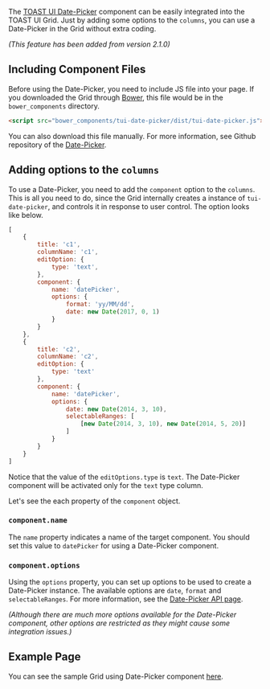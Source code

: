 The [TOAST UI Date-Picker](https://github.com/nhnent/tui.date-picker) component can be easily integrated into the TOAST UI Grid. Just by adding some options to the `columns`, you can use a Date-Picker in the Grid without extra coding.

*(This feature has been added from version 2.1.0)*

## Including Component Files

Before using the Date-Picker, you need to include JS file into your page. If you downloaded the Grid through [Bower](http://bower.io), this file would be in the `bower_components` directory.

```html
<script src="bower_components/tui-date-picker/dist/tui-date-picker.js"></script>
```

You can also download this file manually. For more information, see
Github repository of the [Date-Picker](https://github.com/nhnent/tui.component.date-picker).

## Adding options to the `columns `

To use a Date-Picker, you need to add the `component` option to the `columns`. This is all you need to do, since the Grid internally creates a instance of `tui-date-picker`, and controls it in response to user control. The option looks like below.

```javascript
[
    {
        title: 'c1',
        columnName: 'c1',
        editOption: {
            type: 'text',
        },
        component: {
            name: 'datePicker',
            options: {
                format: 'yy/MM/dd',
                date: new Date(2017, 0, 1)
            }
        }
    },
    {
        title: 'c2',
        columnName: 'c2',
        editOption: {
            type: 'text'
        },
        component: {
            name: 'datePicker',
            options: {
                date: new Date(2014, 3, 10),
                selectableRanges: [
                    [new Date(2014, 3, 10), new Date(2014, 5, 20)]
                ]
            }
        }
    }
]
```

Notice that the value of the `editOptions.type` is `text`. The Date-Picker component will be activated only for the `text` type column.

Let's see the each property of the `component` object.

### `component.name`

The `name` property indicates a name of the target component. You should set this value to `datePicker` for using a Date-Picker component.

### `component.options`

Using the `options` property, you can set up options to be used to create a Date-Picker instance. The available options are `date`, `format` and `selectableRanges`. For more information, see the [Date-Picker API page](http://nhnent.github.io/tui.date-picker/latest).

*(Although there are much more options available for the Date-Picker component, other options are restricted as they might cause some integration issues.)*

## Example Page

You can see the sample Grid using Date-Picker component [here](https://nhnent.github.io/tui.grid/1.9.0/tutorial-example08-using-datepicker.html).
